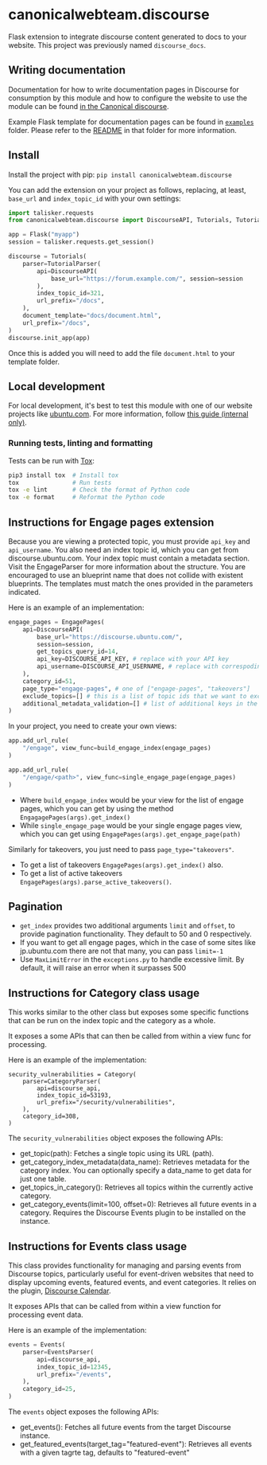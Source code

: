 # canonicalwebteam.discourse

Flask extension to integrate discourse content generated to docs to your website. This project was previously named `discourse_docs`.

## Writing documentation

Documentation for how to write documentation pages in Discourse for consumption by this module and how to configure the website to use the module can be found [in the Canonical discourse](https://discourse.canonical.com/t/creating-discourse-based-documentation-pages/159).

Example Flask template for documentation pages can be found in [`examples`](/examples/) folder. Please refer to the [README](/examples/README.md) in that folder for more information.

## Install

Install the project with pip: `pip install canonicalwebteam.discourse`

You can add the extension on your project as follows, replacing, at least, `base_url` and `index_topic_id` with your own settings:

```python
import talisker.requests
from canonicalwebteam.discourse import DiscourseAPI, Tutorials, TutorialParser

app = Flask("myapp")
session = talisker.requests.get_session()

discourse = Tutorials(
    parser=TutorialParser(
        api=DiscourseAPI(
            base_url="https://forum.example.com/", session=session
        ),
        index_topic_id=321,
        url_prefix="/docs",
    ),
    document_template="docs/document.html",
    url_prefix="/docs",
)
discourse.init_app(app)
```

Once this is added you will need to add the file `document.html` to your template folder.

## Local development

For local development, it's best to test this module with one of our website projects like [ubuntu.com](https://github.com/canonical-web-and-design/ubuntu.com/). For more information, follow [this guide (internal only)](https://discourse.canonical.com/t/how-to-run-our-python-modules-for-local-development/308).

### Running tests, linting and formatting

Tests can be run with [Tox](https://tox.wiki/en/latest/):

``` bash
pip3 install tox  # Install tox
tox               # Run tests
tox -e lint       # Check the format of Python code
tox -e format     # Reformat the Python code
```

## Instructions for Engage pages extension

Because you are viewing a protected topic, you must provide `api_key` and `api_username`. You also need an index topic id, which you can get from discourse.ubuntu.com. Your index topic must contain a metadata section. Visit the EngageParser for more information about the structure. You are encouraged to use an blueprint name that does not collide with existent blueprints. The templates must match the ones provided in the parameters indicated.

Here is an example of an implementation:

```python
engage_pages = EngagePages(
    api=DiscourseAPI(
        base_url="https://discourse.ubuntu.com/",
        session=session,
        get_topics_query_id=14,
        api_key=DISCOURSE_API_KEY, # replace with your API key
        api_username=DISCOURSE_API_USERNAME, # replace with correspoding username
    ),
    category_id=51,
    page_type="engage-pages", # one of ["engage-pages", "takeovers"]
    exclude_topics=[] # this is a list of topic ids that we want to exclude from Markdown error checks
    additional_metadata_validation=[] # list of additional keys in the metadata table that you want to validate existence for e.g. language
)
```

In your project, you need to create your own views:

```python
app.add_url_rule(
    "/engage", view_func=build_engage_index(engage_pages)
)

app.add_url_rule(
    "/engage/<path>", view_func=single_engage_page(engage_pages)
)
```

- Where `build_engage_index` would be your view for the list of engage pages, which you can get by using the method `EngagagePages(args).get_index()`
- While `single_engage_page` would be your single engage pages view, which you can get using `EngagePages(args).get_engage_page(path)`

Similarly for takeovers, you just need to pass `page_type="takeovers"`.

- To get a list of takeovers `EngagePages(args).get_index()` also.
- To get a list of active takeovers `EngagePages(args).parse_active_takeovers()`.

## Pagination
- `get_index` provides two additional arguments `limit` and `offset`, to provide pagination functionality. They default to 50 and 0 respectively.
- If you want to get all engage pages, which in the case of some sites like jp.ubuntu.com there are not that many, you can pass `limit=-1`
- Use `MaxLimitError` in the `exceptions.py` to handle excessive limit. By default, it will raise an error when it surpasses 500


## Instructions for Category class usage

This works similar to the other class but exposes some specific functions that can be run on the index topic and the category as a whole.

It exposes a some APIs that can then be called from within a view func for processing.

Here is an example of the implementation:

```
security_vulnerabilities = Category(
    parser=CategoryParser(
        api=discourse_api,
        index_topic_id=53193,
        url_prefix="/security/vulnerabilities",
    ),
    category_id=308,
)
```

The `security_vulnerabilities` object exposes the following APIs:

- get_topic(path): Fetches a single topic using its URL (path).
- get_category_index_metadata(data_name): Retrieves metadata for the category index. You can optionally specify a data_name to get data for just one table.
- get_topics_in_category(): Retrieves all topics within the currently active category.
- get_category_events(limit=100, offset=0): Retrieves all future events in a category. Requires the Discourse Events plugin to be installed on the instance.

## Instructions for Events class usage

This class provides functionality for managing and parsing events from Discourse topics, particularly useful for event-driven websites that need to display upcoming events, featured events, and event categories. It relies on the plugin, [Discourse Calendar](https://meta.discourse.org/t/discourse-calendar-and-event/97376).

It exposes APIs that can be called from within a view function for processing event data.

Here is an example of the implementation:

```python
events = Events(
    parser=EventsParser(
        api=discourse_api,
        index_topic_id=12345,
        url_prefix="/events",
    ),
    category_id=25,
)
```

The `events` object exposes the following APIs:

- get_events(): Fetches all future events from the target Discourse instance.
- get_featured_events(target_tag="featured-event"): Retrieves all events with a given tagrte tag, defaults to "featured-event"
